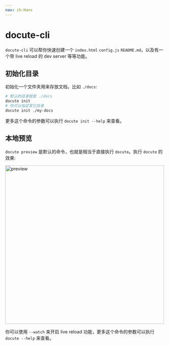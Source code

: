 ```yaml
---
nav: zh-Hans
---
```


# docute-cli

`docute-cli` 可以帮你快速创建一个 `index.html` `config.js` `README.md`，以及有一个带 live reload 的 dev server 等等功能。

## 初始化目录

初始化一个文件夹用来存放文档，比如 `./docs`:

```bash
# 默认的目录就是 ./docs
docute init
# 你可以指定其它目录
docute init ./my-docs
```

更多这个命令的参数可以执行 `docute init --help` 来查看。

## 本地预览

`docute preview` 是默认的命令，也就是相当于直接执行 `docute`。执行 `docute` 的效果:

<img src="./assets/command-preview.png" alt="preview" width="500">

你可以使用 `--watch` 来开启 live reload 功能，更多这个命令的参数可以执行 `docute --help` 来查看。
